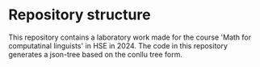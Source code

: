 # Repository structure

This repository contains a laboratory work made for the course 'Math for computatinal linguists' in HSE in 2024.
The code in this repository generates a json-tree based on the conllu tree form.
